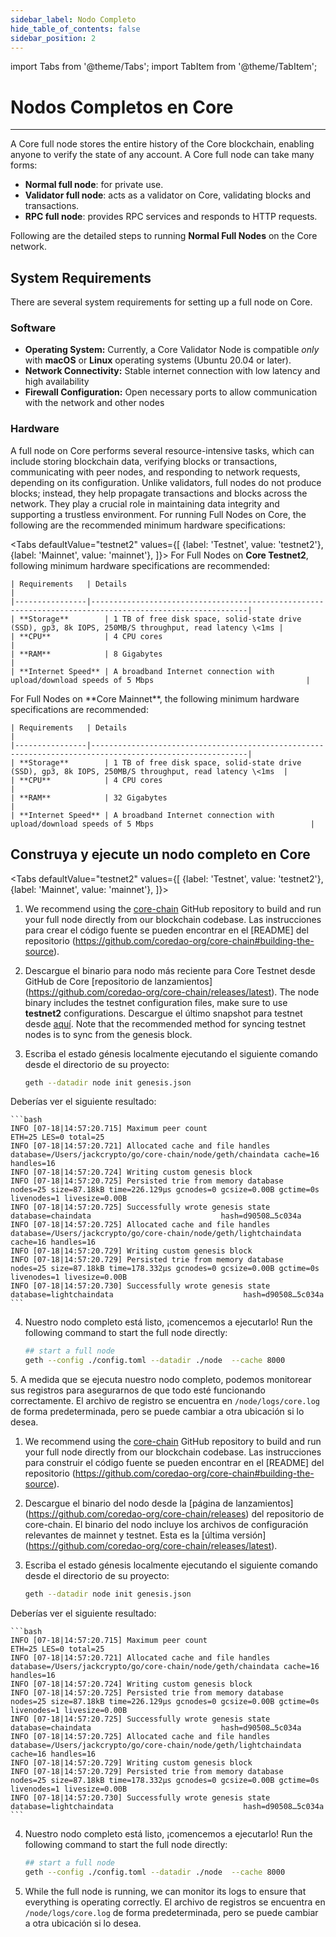 ```yaml
---
sidebar_label: Nodo Completo
hide_table_of_contents: false
sidebar_position: 2
---
```


import Tabs from '@theme/Tabs';
import TabItem from '@theme/TabItem';

# Nodos Completos en Core

---

A Core full node  stores the entire history of the Core blockchain, enabling anyone to verify the state of any account. A Core full node  can take many forms:

- **Normal full node**: for private use.
- **Validator full node**: acts as a validator on Core, validating blocks and transactions.
- **RPC full node**: provides RPC services and responds to HTTP requests.

Following are the detailed steps to running **Normal Full Nodes** on the Core network.

## System Requirements

There are several system requirements for setting up a full node  on Core.

### Software

- **Operating System:** Currently, a Core Validator Node is compatible _only_ with **macOS** or **Linux** operating systems (Ubuntu 20.04 or later).
- **Network Connectivity:** Stable internet connection with low latency and high availability
- **Firewall Configuration:** Open necessary ports to allow communication with the network and other nodes

### Hardware

A full node  on Core performs several resource-intensive tasks, which can include storing blockchain data, verifying blocks or transactions, communicating with peer nodes, and responding to network requests, depending on its configuration. Unlike validators, full nodes do not produce blocks; instead, they help propagate transactions and blocks across the network. They play a crucial role in maintaining data integrity and supporting a trustless environment. For running Full Nodes on Core, the following are the recommended minimum hardware specifications:

<Tabs
defaultValue="testnet2"
values={[
{label: 'Testnet', value: 'testnet2'},
{label: 'Mainnet', value: 'mainnet'},
]}> <TabItem value="testnet2">
For Full Nodes on **Core Testnet2**, following minimum hardware specifications are recommended:

    | Requirements   | Details                                                                                                 |  
    |----------------|---------------------------------------------------------------------------------------------------------|
    | **Storage**        | 1 TB of free disk space, solid-state drive (SSD), gp3, 8k IOPS, 250MB/S throughput, read latency \<1ms |
    | **CPU**            | 4 CPU cores                                                                    |
    | **RAM**            | 8 Gigabytes                                                                                             |
    | **Internet Speed** | A broadband Internet connection with upload/download speeds of 5 Mbps                                  |

  </TabItem>

  <TabItem value="mainnet">
    For Full Nodes on **Core Mainnet**, the following minimum hardware specifications are recommended:

    | Requirements   | Details                                                                                                 |  
    |----------------|---------------------------------------------------------------------------------------------------------|
    | **Storage**        | 1 TB of free disk space, solid-state drive (SSD), gp3, 8k IOPS, 250MB/S throughput, read latency \<1ms  |
    | **CPU**            | 4 CPU cores                                                                                             |
    | **RAM**            | 32 Gigabytes                                                                                            |
    | **Internet Speed** | A broadband Internet connection with upload/download speeds of 5 Mbps                                   |

  </TabItem>
</Tabs>

## Construya y ejecute un nodo completo en Core

<Tabs
defaultValue="testnet2"
values={[
{label: 'Testnet', value: 'testnet2'},
{label: 'Mainnet', value: 'mainnet'},
]}> <TabItem value="testnet2">

1. We recommend using the [core-chain](https://github.com/coredao-org/core-chain) GitHub repository to build and run your full node directly from our blockchain codebase. Las instrucciones para crear el código fuente se pueden encontrar en el [README] del repositorio (https://github.com/coredao-org/core-chain#building-the-source).

2. Descargue el binario para nodo más reciente para Core Testnet desde GitHub de Core [repositorio de lanzamientos] (https://github.com/coredao-org/core-chain/releases/latest). The node binary includes the testnet configuration files, make sure to use **testnet2** configurations. Descargue el último snapshot para testnet desde [aquí](https://github.com/coredao-org/core-snapshots?tab=readme-ov-file#testnet). Note that the recommended method for syncing testnet nodes is to sync from the genesis block.

3. Escriba el estado génesis localmente ejecutando el siguiente comando desde el directorio de su proyecto:

    ```bash
    geth --datadir node init genesis.json
    ```

  Deberías ver el siguiente resultado:

    ```bash
    INFO [07-18|14:57:20.715] Maximum peer count                       ETH=25 LES=0 total=25
    INFO [07-18|14:57:20.721] Allocated cache and file handles         database=/Users/jackcrypto/go/core-chain/node/geth/chaindata cache=16 handles=16
    INFO [07-18|14:57:20.724] Writing custom genesis block
    INFO [07-18|14:57:20.725] Persisted trie from memory database      nodes=25 size=87.18kB time=226.129µs gcnodes=0 gcsize=0.00B gctime=0s livenodes=1 livesize=0.00B
    INFO [07-18|14:57:20.725] Successfully wrote genesis state         database=chaindata                             hash=d90508…5c034a
    INFO [07-18|14:57:20.725] Allocated cache and file handles         database=/Users/jackcrypto/go/core-chain/node/geth/lightchaindata cache=16 handles=16
    INFO [07-18|14:57:20.729] Writing custom genesis block
    INFO [07-18|14:57:20.729] Persisted trie from memory database      nodes=25 size=87.18kB time=178.332µs gcnodes=0 gcsize=0.00B gctime=0s livenodes=1 livesize=0.00B
    INFO [07-18|14:57:20.730] Successfully wrote genesis state         database=lightchaindata                             hash=d90508…5c034a
    ```

4. Nuestro nodo completo está listo, ¡comencemos a ejecutarlo! Run the following command to start the full node  directly:

    ```bash
    ## start a full node
    geth --config ./config.toml --datadir ./node  --cache 8000
    ```

  5\. A medida que se ejecuta nuestro nodo completo, podemos monitorear sus registros para asegurarnos de que todo esté funcionando correctamente. El archivo de registro se encuentra en `/node/logs/core.log` de forma predeterminada, pero se puede cambiar a otra ubicación si lo desea.

   </TabItem>

 <TabItem value="mainnet">

1. We recommend using the [core-chain](https://github.com/coredao-org/core-chain) GitHub repository to build and run your full node directly from our blockchain codebase. Las instrucciones para construir el código fuente se pueden encontrar en el [README] del repositorio (https://github.com/coredao-org/core-chain#building-the-source).

2. Descargue el binario del nodo desde la [página de lanzamientos] (https://github.com/coredao-org/core-chain/releases) del repositorio de core-chain. El binario del nodo incluye los archivos de configuración relevantes de mainnet y testnet. Esta es la [última versión] (https://github.com/coredao-org/core-chain/releases/latest).

3. Escriba el estado génesis localmente ejecutando el siguiente comando desde el directorio de su proyecto:

    ```bash
    geth --datadir node init genesis.json
    ```

  Deberías ver el siguiente resultado:

    ```bash
    INFO [07-18|14:57:20.715] Maximum peer count                       ETH=25 LES=0 total=25
    INFO [07-18|14:57:20.721] Allocated cache and file handles         database=/Users/jackcrypto/go/core-chain/node/geth/chaindata cache=16 handles=16
    INFO [07-18|14:57:20.724] Writing custom genesis block
    INFO [07-18|14:57:20.725] Persisted trie from memory database      nodes=25 size=87.18kB time=226.129µs gcnodes=0 gcsize=0.00B gctime=0s livenodes=1 livesize=0.00B
    INFO [07-18|14:57:20.725] Successfully wrote genesis state         database=chaindata                             hash=d90508…5c034a
    INFO [07-18|14:57:20.725] Allocated cache and file handles         database=/Users/jackcrypto/go/core-chain/node/geth/lightchaindata cache=16 handles=16
    INFO [07-18|14:57:20.729] Writing custom genesis block
    INFO [07-18|14:57:20.729] Persisted trie from memory database      nodes=25 size=87.18kB time=178.332µs gcnodes=0 gcsize=0.00B gctime=0s livenodes=1 livesize=0.00B
    INFO [07-18|14:57:20.730] Successfully wrote genesis state         database=lightchaindata                             hash=d90508…5c034a
    ```

4. Nuestro nodo completo está listo, ¡comencemos a ejecutarlo! Run the following command to start the full node  directly:

    ```bash
    ## start a full node
    geth --config ./config.toml --datadir ./node  --cache 8000
    ```

5. While the full node is running, we can monitor its logs to ensure that everything is operating correctly. El archivo de registros se encuentra en `/node/logs/core.log` de forma predeterminada, pero se puede cambiar a otra ubicación si lo desea.
    </TabItem>

</Tabs>